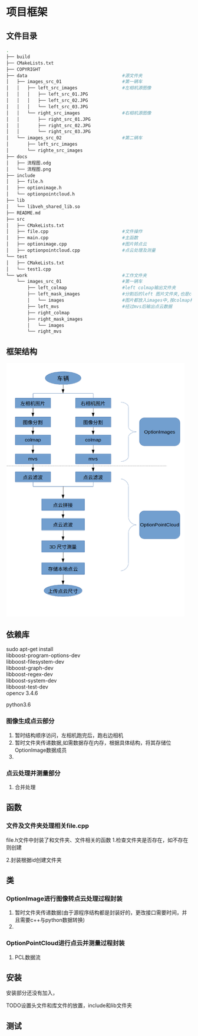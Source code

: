# 项目框架

## 文件目录

```bash
.
├── build
├── CMakeLists.txt
├── COPYRIGHT
├── data                                    #源文件夹
│   ├── images_src_01						#第一辆车
│   │   ├── left_src_images					#左相机源图像
│   │   │   ├── left_src_01.JPG
│   │   │   ├── left_src_02.JPG
│   │   │   └── left_src_03.JPG
│   │   └── right_src_images				#右相机源图像
│   │       ├── right_src_01.JPG
│   │       ├── right_src_02.JPG
│   │       └── right_src_03.JPG
│   └── images_src_02						#第二辆车
│       ├── left_src_images
│       └── righte_src_images
├── docs
│   ├── 流程图.odg
│   └── 流程图.png
├── include
│   ├── file.h
│   ├── optionimage.h
│   └── optionpointcloud.h
├── lib
│   └── libveh_shared_lib.so
├── README.md
├── src
│   ├── CMakeLists.txt
│   ├── file.cpp							#文件操作
│   ├── main.cpp							#主函数
│   ├── optionimage.cpp						#图片转点云
│   ├── optionpointcloud.cpp				#点云处理及测量
└── test
│   ├── CMakeLists.txt
│   └── test1.cpp
└── work									#工作文件夹
    └── images_src_01						#第一辆车
        ├── left_colmap						#left colmap输出文件夹
        ├── left_mask_images				#分割后的left 图片文件夹,也是colmap工作文件夹
        │   └── images						#图片都放入images中,按colmap格式
        ├── left_mvs						#经过mvs后输出点云数据
        ├── right_colmap
        ├── right_mask_images
        │   └── images
        └── right_mvs
```

## 框架结构

<img src="docs/流程图.png" style="zoom: 67%;" />

## 依赖库
sudo apt-get install \
    libboost-program-options-dev \
    libboost-filesystem-dev \
    libboost-graph-dev \
    libboost-regex-dev \
    libboost-system-dev \
    libboost-test-dev \
opencv 3.4.6

python3.6

### 图像生成点云部分
1. 暂时结构顺序访问，左相机跑完后，跑右边相机
2. 暂时文件夹传递数据,如需数据存在内存，根据具体结构，将其存储位OptionImage数据成员
3. 
### 点云处理并测量部分
1. 合并处理
## 函数
### 文件及文件夹处理相关file.cpp
file.h文件中封装了和文件夹、文件相关的函数
1.检查文件夹是否存在，如不存在则创建

2.封装根据id创建文件夹

## 类
### OptionImage进行图像转点云处理过程封装
1. 暂时文件夹传递数据(由于源程序结构都是封装好的，更改接口需要时间，并且需要c++与python数据转换)
2. 
### OptionPointCloud进行点云并测量过程封装
1. PCL数据流
## 安装
安装部分还没有加入，

TODO设置头文件和库文件的放置，include和lib文件夹

## 测试